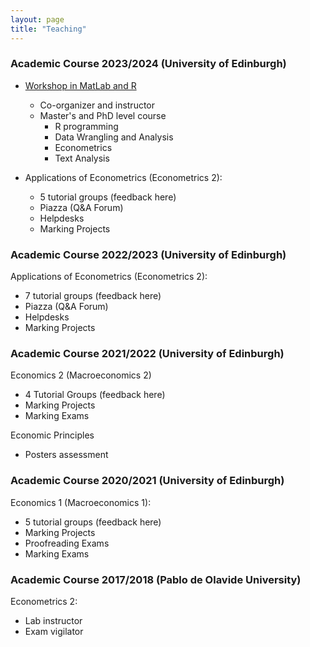 ```yaml
---
layout: page
title: "Teaching"
---
```


### Academic Course 2023/2024 (University of Edinburgh)
- [Workshop in MatLab and R](https://drive.google.com/drive/folders/1_RiEFW0r_V_Bybjowgiwbq6t6-UXLX7S?usp=sharing)
  - Co-organizer and instructor
  - Master's and PhD level course
    -  R programming
    -  Data Wrangling and Analysis
    -  Econometrics
    -  Text Analysis

- Applications of Econometrics (Econometrics 2):
  - 5 tutorial groups (feedback here)
  - Piazza (Q&A Forum)
  - Helpdesks
  - Marking Projects

### Academic Course 2022/2023 (University of Edinburgh)
Applications of Econometrics (Econometrics 2):
- 7 tutorial groups (feedback here)
- Piazza (Q&A Forum)
- Helpdesks
- Marking Projects

### Academic Course 2021/2022 (University of Edinburgh)
Economics 2 (Macroeconomics 2)
- 4 Tutorial Groups (feedback here)
- Marking Projects
- Marking Exams

Economic Principles
-  Posters assessment

### Academic Course 2020/2021 (University of Edinburgh)
Economics 1 (Macroeconomics 1):
- 5 tutorial groups (feedback here)
- Marking Projects
- Proofreading Exams
- Marking Exams

### Academic Course 2017/2018 (Pablo de Olavide University)
Econometrics 2:
- Lab instructor
- Exam vigilator
